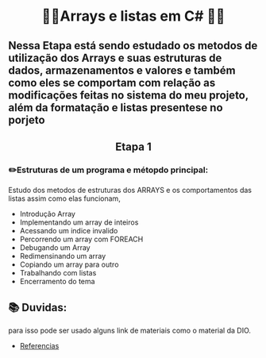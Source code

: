 # <p align="center"> 👨‍💻Arrays e listas em C# 👨‍💻 </p>

## Nessa Etapa está sendo estudado os metodos de utilização dos Arrays e suas estruturas de dados, armazenamentos e valores e também como eles se comportam com relação as modificações feitas no sistema do meu projeto, além da formatação e listas presentese no porjeto

###
## <p align="center"> Etapa 1 </p>
###  ✏️Estruturas de um programa e métopdo principal:

Estudo dos metodos de estruturas dos ARRAYS e os comportamentos das listas assim como elas funcionam, 

- Introdução Array
- Implementando um array de inteiros
- Acessando um indice invalido
- Percorrendo um array com FOREACH
- Debugando um Array
- Redimensinando um array
- Copiando um array para outro
- Trabalhando com listas
- Encerramento do tema

##

## 📚 Duvidas: 
para isso pode ser usado alguns link de materiais como o material da DIO. </p> 

- [Referencias](https://drive.google.com/file/d/1pj26rJGtM55rtVqOyUhh4KdWODXdyfKb/view)
